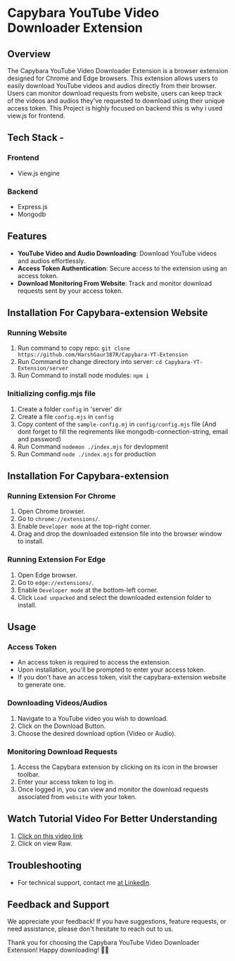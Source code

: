 # Capybara YouTube Video Downloader Extension

## Overview

The Capybara YouTube Video Downloader Extension is a browser extension designed for Chrome and Edge browsers. This extension allows users to easily download YouTube videos and audios directly from their browser. Users can monitor download requests from website, users can keep track of the videos and audios they've requested to download using their unique access token. This Project is highly focused on backend this is why i used view.js for frontend.

## Tech Stack -

### Frontend
- View.js engine
### Backend
- Express.js
- Mongodb


## Features

- **YouTube Video and Audio Downloading**: Download YouTube videos and audios effortlessly.
- **Access Token Authentication**: Secure access to the extension using an access token.
- **Download Monitoring From Website**: Track and monitor download requests sent by your access token.

## Installation For Capybara-extension Website

### Running Website

1. Run command to copy repo:  `git clone https://github.com/HarshGaur387R/Capybara-YT-Extension`
2. Run Command to change directory into server:  `cd Capybara-YT-Extension/server`
3. Run Command to install node modules:  `npm i`

### Initializing config.mjs file

1. Create a folder `config` in 'server' dir
2. Create a file `config.mjs` in `config`
3. Copy content of the `sample-config.mj` in `config/config.mjs` file (And dont forget to fill the reqirements like mongodb-connection-string, email and password)
4. Run Command  `nodemon ./index.mjs` for devlopment
5. Run Command `node ./index.mjs` for production

## Installation For Capybara-extension

### Running Extension For Chrome

1. Open Chrome browser.
2. Go to `chrome://extensions/`.
3. Enable `Developer mode` at the top-right corner.
4. Drag and drop the downloaded extension file into the browser window to install.

### Running Extension For Edge

1. Open Edge browser.
2. Go to `edge://extensions/`.
3. Enable `Developer mode` at the bottom-left corner.
4. Click `Load unpacked` and select the downloaded extension folder to install.

## Usage

### Access Token

- An access token is required to access the extension.
- Upon installation, you'll be prompted to enter your access token.
- If you don't have an access token, visit the capybara-extension website to generate one.

### Downloading Videos/Audios

1. Navigate to a YouTube video you wish to download.
2. Click on the Download Button.
3. Choose the desired download option (Video or Audio).

### Monitoring Download Requests

1. Access the Capybara extension by clicking on its icon in the browser toolbar.
2. Enter your access token to log in.
3. Once logged in, you can view and monitor the download requests associated from `website` with your token.

## Watch Tutorial Video For Better Understanding

1. [Click on this video link](https://github.com/HarshGaur387R/Capybara-YT-Extension/blob/main/server/static/videos/how-to-download-capybara-extension%20-%20Made%20with%20Clipchamp.mp4)
2. Click on view Raw.

## Troubleshooting

- For technical support, contact me [at LinkedIn](https://www.linkedin.com/in/harsh-gaur-a0b525217).

## Feedback and Support

We appreciate your feedback! If you have suggestions, feature requests, or need assistance, please don't hesitate to reach out to us.



Thank you for choosing the Capybara YouTube Video Downloader Extension! Happy downloading! 🎥🎵
